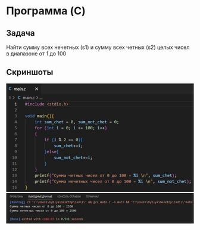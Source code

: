 # Программа (C)
## Задача
Найти сумму всех нечетных (s1) и сумму всех четных (s2) целых чисел в диапазоне от 1 до 100
## Скриншоты
![](img/1.jpg)
![](img/2.jpg)